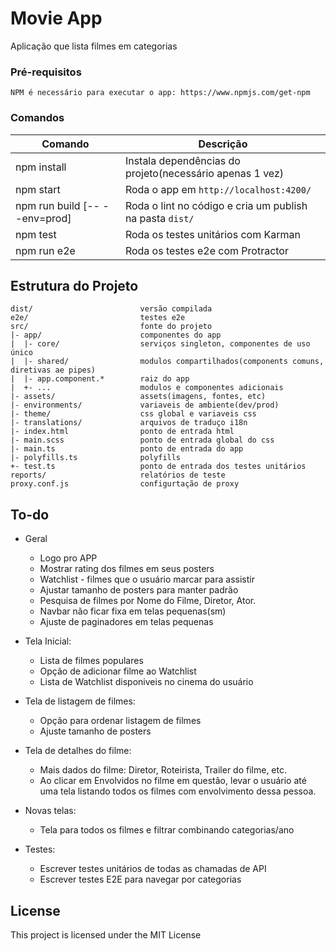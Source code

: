 # Movie App

Aplicação que lista filmes em categorias

### Pré-requisitos

```
NPM é necessário para executar o app: https://www.npmjs.com/get-npm
```

### Comandos

**Comando**                       | **Descrição**
------------------------------|---------------------------------------------------------------------------------------
npm install                   | Instala dependências do projeto(necessário apenas 1 vez)
npm start                     | Roda o app em `http://localhost:4200/`
npm run build [-- --env=prod] | Roda o lint no código e cria um publish na pasta `dist/`
npm test                      | Roda os testes unitários com Karman
npm run e2e                   | Roda os testes e2e com Protractor


## Estrutura do Projeto

```
dist/                        versão compilada
e2e/                         testes e2e
src/                         fonte do projeto
|- app/                      componentes do app
|  |- core/                  serviços singleton, componentes de uso único
|  |- shared/                modulos compartilhados(components comuns, diretivas ae pipes)
|  |- app.component.*        raiz do app
|  +- ...                    modulos e componentes adicionais
|- assets/                   assets(imagens, fontes, etc)
|- environments/             variaveis de ambiente(dev/prod)
|- theme/                    css global e variaveis css
|- translations/             arquivos de traduço i18n
|- index.html                ponto de entrada html
|- main.scss                 ponto de entrada global do css
|- main.ts                   ponto de entrada do app
|- polyfills.ts              polyfills
+- test.ts                   ponto de entrada dos testes unitários
reports/                     relatórios de teste
proxy.conf.js                configurtação de proxy
```

## To-do

- Geral
    * Logo pro APP
    * Mostrar rating dos filmes em seus posters
    * Watchlist - filmes que o usuário marcar para assistir
    * Ajustar tamanho de posters para manter padrão
    * Pesquisa de filmes por Nome do Filme, Diretor, Ator.
    * Navbar não ficar fixa em telas pequenas(sm)
    * Ajuste de paginadores em telas pequenas

- Tela Inicial:
    * Lista de filmes populares
    * Opção de adicionar filme ao Watchlist
    * Lista de Watchlist disponiveis no cinema do usuário

- Tela de listagem de filmes:
    * Opção para ordenar listagem de filmes
    * Ajuste tamanho de posters

- Tela de detalhes do filme:
    * Mais dados do filme: Diretor, Roteirista, Trailer do filme, etc.
    * Ao clicar em Envolvidos no filme em questão, levar o usuário até uma tela listando todos os filmes com envolvimento dessa pessoa.

- Novas telas:
    * Tela para todos os filmes e filtrar combinando categorias/ano
    

- Testes:
    * Escrever testes unitários de todas as chamadas de API
    * Escrever testes E2E para navegar por categorias
    


## License

This project is licensed under the MIT License
